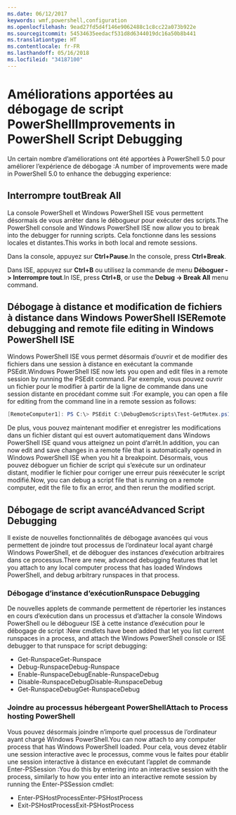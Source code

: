 ```yaml
---
ms.date: 06/12/2017
keywords: wmf,powershell,configuration
ms.openlocfilehash: 9ead27fd5d4f146e9062488c1c8cc22a073b922e
ms.sourcegitcommit: 54534635eedacf531d8d6344019dc16a50b8b441
ms.translationtype: HT
ms.contentlocale: fr-FR
ms.lasthandoff: 05/16/2018
ms.locfileid: "34187100"
---
```

# <a name="improvements-in-powershell-script-debugging"></a><span data-ttu-id="7a245-102">Améliorations apportées au débogage de script PowerShell</span><span class="sxs-lookup"><span data-stu-id="7a245-102">Improvements in PowerShell Script Debugging</span></span>

<span data-ttu-id="7a245-103">Un certain nombre d’améliorations ont été apportées à PowerShell 5.0 pour améliorer l’expérience de débogage :</span><span class="sxs-lookup"><span data-stu-id="7a245-103">A number of improvements were made in PowerShell 5.0 to enhance the debugging experience:</span></span>

## <a name="break-all"></a><span data-ttu-id="7a245-104">Interrompre tout</span><span class="sxs-lookup"><span data-stu-id="7a245-104">Break All</span></span>

<span data-ttu-id="7a245-105">La console PowerShell et Windows PowerShell ISE vous permettent désormais de vous arrêter dans le débogueur pour exécuter des scripts.</span><span class="sxs-lookup"><span data-stu-id="7a245-105">The PowerShell console and Windows PowerShell ISE now allow you to break into the debugger for running scripts.</span></span> <span data-ttu-id="7a245-106">Cela fonctionne dans les sessions locales et distantes.</span><span class="sxs-lookup"><span data-stu-id="7a245-106">This works in both local and remote sessions.</span></span>

<span data-ttu-id="7a245-107">Dans la console, appuyez sur **Ctrl+Pause**.</span><span class="sxs-lookup"><span data-stu-id="7a245-107">In the console, press **Ctrl+Break**.</span></span>

<span data-ttu-id="7a245-108">Dans ISE, appuyez sur **Ctrl+B** ou utilisez la commande de menu **Déboguer -> Interrompre tout**.</span><span class="sxs-lookup"><span data-stu-id="7a245-108">In ISE, press **Ctrl+B**, or use the **Debug -> Break All** menu command.</span></span>

## <a name="remote-debugging-and-remote-file-editing-in-windows-powershell-ise"></a><span data-ttu-id="7a245-109">Débogage à distance et modification de fichiers à distance dans Windows PowerShell ISE</span><span class="sxs-lookup"><span data-stu-id="7a245-109">Remote debugging and remote file editing in Windows PowerShell ISE</span></span>

<span data-ttu-id="7a245-110">Windows PowerShell ISE vous permet désormais d’ouvrir et de modifier des fichiers dans une session à distance en exécutant la commande PSEdit.</span><span class="sxs-lookup"><span data-stu-id="7a245-110">Windows PowerShell ISE now lets you open and edit files in a remote session by running the PSEdit command.</span></span>
<span data-ttu-id="7a245-111">Par exemple, vous pouvez ouvrir un fichier pour le modifier à partir de la ligne de commande dans une session distante en procédant comme suit :</span><span class="sxs-lookup"><span data-stu-id="7a245-111">For example, you can open a file for editing from the command line in a remote session as follows:</span></span>

```powershell
[RemoteComputer1]: PS C:\> PSEdit C:\DebugDemoScripts\Test-GetMutex.ps1
```

<span data-ttu-id="7a245-112">De plus, vous pouvez maintenant modifier et enregistrer les modifications dans un fichier distant qui est ouvert automatiquement dans Windows PowerShell ISE quand vous atteignez un point d’arrêt.</span><span class="sxs-lookup"><span data-stu-id="7a245-112">In addition, you can now edit and save changes in a remote file that is automatically opened in Windows PowerShell ISE when you hit a breakpoint.</span></span>
<span data-ttu-id="7a245-113">Désormais, vous pouvez déboguer un fichier de script qui s’exécute sur un ordinateur distant, modifier le fichier pour corriger une erreur puis réexécuter le script modifié.</span><span class="sxs-lookup"><span data-stu-id="7a245-113">Now, you can debug a script file that is running on a remote computer, edit the file to fix an error, and then rerun the modified script.</span></span>

## <a name="advanced-script-debugging"></a><span data-ttu-id="7a245-114">Débogage de script avancé</span><span class="sxs-lookup"><span data-stu-id="7a245-114">Advanced Script Debugging</span></span>

<span data-ttu-id="7a245-115">Il existe de nouvelles fonctionnalités de débogage avancées qui vous permettent de joindre tout processus de l’ordinateur local ayant chargé Windows PowerShell, et de déboguer des instances d’exécution arbitraires dans ce processus.</span><span class="sxs-lookup"><span data-stu-id="7a245-115">There are new, advanced debugging features that let you attach to any local computer process that has loaded Windows PowerShell, and debug arbitrary runspaces in that process.</span></span>

### <a name="runspace-debugging"></a><span data-ttu-id="7a245-116">Débogage d’instance d’exécution</span><span class="sxs-lookup"><span data-stu-id="7a245-116">Runspace Debugging</span></span>

<span data-ttu-id="7a245-117">De nouvelles applets de commande permettent de répertorier les instances en cours d’exécution dans un processus et d’attacher la console Windows PowerShell ou le débogueur ISE à cette instance d’exécution pour le débogage de script :</span><span class="sxs-lookup"><span data-stu-id="7a245-117">New cmdlets have been added that let you list current runspaces in a process, and attach the Windows PowerShell console or ISE debugger to that runspace for script debugging:</span></span>

-   <span data-ttu-id="7a245-118">Get-Runspace</span><span class="sxs-lookup"><span data-stu-id="7a245-118">Get-Runspace</span></span>
-   <span data-ttu-id="7a245-119">Debug-Runspace</span><span class="sxs-lookup"><span data-stu-id="7a245-119">Debug-Runspace</span></span>
-   <span data-ttu-id="7a245-120">Enable-RunspaceDebug</span><span class="sxs-lookup"><span data-stu-id="7a245-120">Enable-RunspaceDebug</span></span>
-   <span data-ttu-id="7a245-121">Disable-RunspaceDebug</span><span class="sxs-lookup"><span data-stu-id="7a245-121">Disable-RunspaceDebug</span></span>
-   <span data-ttu-id="7a245-122">Get-RunspaceDebug</span><span class="sxs-lookup"><span data-stu-id="7a245-122">Get-RunspaceDebug</span></span>

### <a name="attach-to-process-hosting-powershell"></a><span data-ttu-id="7a245-123">Joindre au processus hébergeant PowerShell</span><span class="sxs-lookup"><span data-stu-id="7a245-123">Attach to Process hosting PowerShell</span></span>

<span data-ttu-id="7a245-124">Vous pouvez désormais joindre n’importe quel processus de l’ordinateur ayant chargé Windows PowerShell.</span><span class="sxs-lookup"><span data-stu-id="7a245-124">You can now attach to any computer process that has Windows PowerShell loaded.</span></span> <span data-ttu-id="7a245-125">Pour cela, vous devez établir une session interactive avec le processus, comme vous le faites pour établir une session interactive à distance en exécutant l’applet de commande Enter-PSSession :</span><span class="sxs-lookup"><span data-stu-id="7a245-125">You do this by entering into an interactive session with the process, similarly to how you enter into an interactive remote session by running the Enter-PSSession cmdlet:</span></span>

-   <span data-ttu-id="7a245-126">Enter-PSHostProcess</span><span class="sxs-lookup"><span data-stu-id="7a245-126">Enter-PSHostProcess</span></span>
-   <span data-ttu-id="7a245-127">Exit-PSHostProcess</span><span class="sxs-lookup"><span data-stu-id="7a245-127">Exit-PSHostProcess</span></span>
